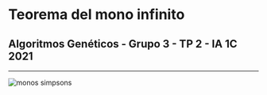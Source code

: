 # Teorema del mono infinito
## Algoritmos Genéticos - Grupo 3 - TP 2 - IA 1C 2021
---
![monos simpsons](https://ep01.epimg.net/elpais/imagenes/2015/04/30/ciencia/1430420317_959498_1430423238_sumario_normal.jpg)
